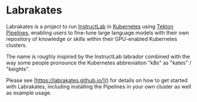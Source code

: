 # Labrakates

Labrakates is a project to run [InstructLab](https://instructlab.ai/)
in [Kubernetes](https://kubernetes.io/) using [Tekton
Pipelines](https://tekton.dev/), enabling users to fine-tune large
language models with their own repository of knowledge or skills
within their GPU-enabled Kubernetes clusters.

The name is roughly inspired by the InstructLab labrador combined with
the way some people pronounce the Kubernetes abbreviation "k8s" as
"kates" / "keights".

Please see [https://labrakates.github.io/]() for details on how to get
started with Labrakates, including installing the Pipelines in your
own cluster as well as example usage.
